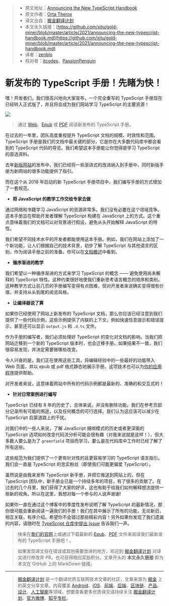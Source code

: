 > * 原文地址：[Announcing the New TypeScript Handbook](https://devblogs.microsoft.com/typescript/announcing-the-new-typescript-handbook/)
> * 原文作者：[Orta Therox](https://devblogs.microsoft.com/typescript/author/ortammicrosoft-com/)
> * 译文出自：[掘金翻译计划](https://github.com/xitu/gold-miner)
> * 本文永久链接：[https://github.com/xitu/gold-miner/blob/master/article/2021/announcing-the-new-typescript-handbook.md](https://github.com/xitu/gold-miner/blob/master/article/2021/announcing-the-new-typescript-handbook.md)
> * 译者：[zenblo](https://github.com/zenblo)
> * 校对者：[itcodes](https://github.com/itcodes)、[PassionPenguin](https://github.com/PassionPenguin)

# 新发布的 TypeScript 手册！先睹为快！

嘿！开发者们，我们很高兴地向大家宣布，一个完全重写的 TypeScript 手册现在已经转入正式版了，并且将会成为我们网站学习 TypeScript 的主要资源！

![](https://devblogs.microsoft.com/typescript/wp-content/uploads/sites/11/2021/03/Screen-Shot-2021-03-05-at-2.53.27-PM.png)

> 通过 [Web](https://www.typescriptlang.org/docs/handbook/intro.html)、[Epub](https://www.typescriptlang.org/assets/typescript-handbook.epub) 或 [PDF](https://www.typescriptlang.org/assets/typescript-handbook.pdf) 阅读新发布的 TypeScript 手册。

在过去的一年里，团队高度重视提升 TypeScript 文档的规模、时效性和范围。TypeScript 手册是我们的文档中最关键的部分，它是你在大多数代码库中都会看到的 TypeScript 代码的导览。我们希望这本手册能让你觉得是学习 TypeScript 的首选资料。

去年[新版网站](https://devblogs.microsoft.com/typescript/announcing-the-new-typescript-website/)的发布中，我们已经将一些渐进式的改进纳入到手册中，同时新版手册为新网站的很多功能提供了指引。

而在这个从 2018 年启动的新 TypeScript 手册项目中，我们编写手册的方式增加了一套规范。

- **将 JavaScript 的教学工作交给专家去做**

通过网络和书籍学习 JavaScript 的资源非常多。我们没有必要在这个领域竞争。这本手册旨在帮助开发者理解 TypeScript 构建在 JavaScript 上的方式。这个重点意味着我们的文档可以对背景进行假设，避免从头开始解释 JavaScript 的特性。

我们希望不同技术水平的开发者都能使用这本手册。例如，我们在网站上添加了一个新功能，让人们根据自己的技术背景，初步了解 TypeScript 与其他语言的区别，作为阅读手册之前的准备。你可以在[文档概述](https://www.typescriptlang.org/docs/)中看到。

- **循序渐进的教学**

我们希望以一种循序渐进的方式来学习 TypeScript 的概念 —— 避免使用尚未解释的 TypeScript 特性。这种约束很好地使我们重新思考语言概念的顺序和类别。这种教学方式让前几页的手册编写变得有点困难，但对开发者来说确实变得很有价值，并支持从头到尾的阅览风格。

- **让编译器说了算**

如果你已经使用了网站上新发布的 TypeScript 文档，那么你应该已经注意到我们提供了一些代码示例，这些示例提供了内联的上下文，例如快速信息提示和错误提示，甚至还可以显示 `output.js` 和 `.d.ts` 文件。

作为手册的编写者，我们必须处理好 TypeScript 的变化对文档的影响。当我们把网站迁移到一个新的 TypeScript 版本时，也会迁移手册。如果结果不一致，我们很容易发现，并决定需要做哪些改变。

令人兴奋的是，我们正在使用这些工具，将编辑经验中的一些最好的功能带入 Web 页面，并以 epub 或 pdf 格式静态地展示手册。这项技术也可以为[你的应用程序](https://www.npmjs.com/package/shiki-twoslash)提供帮助。

对开发者来说，这意味着网站中所有的代码示例都是最新的、准确的和交互式的！

- **针对日常案例进行编写**

TypeScript 已经有 8 年的历史了，总体来说，并没有删除功能。我们在参考页部分记录所有可能的用途，以及任何概念的可行选择。我们认为这应该可以减少在 TypeScript 启蒙道路上的干扰。

对我们中的一些人来说，了解 JavaScript 捆绑模式的历史或者更深奥的 TypeScript 选项如何改变代码流分析可能会很有趣（对我来说就是这样！），但大多数人要么是为了 `greenfield` 项目而学习，要么是在代码库中工作时已经了解了所有这些。

这些规范为我们提供了一个更有针对性的且更容易学习的 TypeScript 语言指引。我们会一直是 TypeScript 的忠实粉丝（即使我们可能更偏爱 TypeScript）。

虽然说是由我来发布 TypeScript 新手册，并把它推送到网站上的，但在 TypeScript 团队中，新手册业已是一个持续多年的项目，有了很多的贡献了。在过去的几个月里，我们获得了大家的好评，这也有助于给我们如何解释想法提供一些新的视角。所以在这里，我想对每一个参与的人说声谢谢!

如果你一直在通过这个博客中的季度性发布说明了解 TypeScript 的最新情况，那你很可能会重新阅读一遍我们的手册！我们在其中展示了所有的功能，无论新旧，相互关联，有序介绍。希望你不会错过那些精彩内容！另外如果你发现了我们遗漏的内容，请随时在 [TypeScript 仓库中提出 Issue](https://github.com/microsoft/TypeScript-Website/issues/new/choose) 告诉我们一声。

> 快来在[我们的官网](https://www.typescriptlang.org/docs/handbook/intro.html)上或通过下载最新的 [Epub](https://www.typescriptlang.org/assets/typescript-handbook.epub)、[PDF](https://www.typescriptlang.org/assets/typescript-handbook.pdf) 文件来阅读我们最新发布的 TypeScript 手册吧！。

> 如果发现译文存在错误或其他需要改进的地方，欢迎到 [掘金翻译计划](https://github.com/xitu/gold-miner) 对译文进行修改并 PR，也可获得相应奖励积分。文章开头的 **本文永久链接** 即为本文在 GitHub 上的 MarkDown 链接。

---

> [掘金翻译计划](https://github.com/xitu/gold-miner) 是一个翻译优质互联网技术文章的社区，文章来源为 [掘金](https://juejin.im) 上的英文分享文章。内容覆盖 [Android](https://github.com/xitu/gold-miner#android)、[iOS](https://github.com/xitu/gold-miner#ios)、[前端](https://github.com/xitu/gold-miner#前端)、[后端](https://github.com/xitu/gold-miner#后端)、[区块链](https://github.com/xitu/gold-miner#区块链)、[产品](https://github.com/xitu/gold-miner#产品)、[设计](https://github.com/xitu/gold-miner#设计)、[人工智能](https://github.com/xitu/gold-miner#人工智能)等领域，想要查看更多优质译文请持续关注 [掘金翻译计划](https://github.com/xitu/gold-miner)、[官方微博](http://weibo.com/juejinfanyi)、[知乎专栏](https://zhuanlan.zhihu.com/juejinfanyi)。

